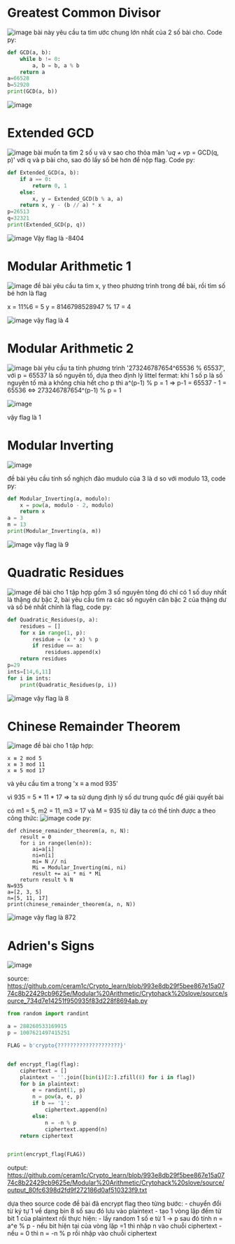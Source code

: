 # Greatest Common Divisor

![image](https://github.com/user-attachments/assets/71e229a5-6df3-4163-817e-2be43e29698f)
bài này yêu cầu ta tìm ước chung lớn nhất của 2 số bài cho. Code py:
```py
def GCD(a, b):
    while b != 0:
        a, b = b, a % b
    return a
a=66528
b=52920
print(GCD(a, b))
```
![image](https://github.com/user-attachments/assets/3146c096-eeda-4629-b4a8-118fcdac4b65)

# Extended GCD

![image](https://github.com/user-attachments/assets/b3145dee-852a-4c45-8724-fae4ba4512a6)
bài muốn ta tìm 2 số u và v sao cho thỏa mãn 'u*q + v*p = GCD(q, p)' với q và p bài cho, sao đó lấy số bé hơn để nộp flag. Code py:
```py
def Extended_GCD(a, b):
    if a == 0:
        return 0, 1
    else:
        x, y = Extended_GCD(b % a, a)
    return x, y - (b // a) * x
p=26513
q=32321
print(Extended_GCD(p, q))
```
![image](https://github.com/user-attachments/assets/1b4e4883-1a3a-4599-8b3f-be775bea8e83)
Vậy flag là -8404

# Modular Arithmetic 1

![image](https://github.com/user-attachments/assets/51e6d36c-e9d6-4478-ae61-fae25bf5e720)
đề bài yêu cầu ta tìm x, y theo phương trình trong đề bài, rồi tìm số bé hơn là flag 

x = 11%6 = 5
y = 8146798528947 % 17 = 4

![image](https://github.com/user-attachments/assets/185b66fd-f61d-47d6-bc6e-ff1d940821c1)
vậy flag là 4

# Modular Arithmetic 2

![image](https://github.com/user-attachments/assets/fff10e8f-3163-4019-a05b-c6dbca009fb1)
bài yêu cầu ta tính phương trình '273246787654^65536 % 65537', với p = 65537 là số nguyên tố,
dựa theo định lý littel fermat: khi 1 số p là số nguyên tố mà a không chia hết cho p thì a^(p-1) % p = 1 => p-1 = 65537 - 1 = 65536 <=> 273246787654^(p-1) % p = 1

![image](https://github.com/user-attachments/assets/f2dbd3fd-3e7b-469b-bf15-97c292454429)


vậy flag là 1

# Modular Inverting

![image](https://github.com/user-attachments/assets/ba9568f7-0347-4b7f-b081-c23b2ae2a5f6)

đề bài yêu cầu tính số nghịch đảo mudulo của 3 là d so với modulo 13, code py:

```py
def Modular_Inverting(a, modulo):
    x = pow(a, modulo - 2, modulo)
    return x
a = 3
m = 13
print(Modular_Inverting(a, m))
```
![image](https://github.com/user-attachments/assets/44d4848d-3257-425f-9f63-b02ec785c0f8)
vậy flag là 9


# Quadratic Residues

![image](https://github.com/user-attachments/assets/8fc33706-0665-491a-bf84-20fcce0c3a20)
đề bài cho 1 tập hợp gồm 3 số nguyên tỏng đó chỉ có 1 số duy nhất là thặng dư bậc 2, bài yêu cầu tìm ra các số nguyên căn bậc 2 của thặng dư và số bé nhất chính là flag, code py:
```py
def Quadratic_Residues(p, a):
    residues = []
    for x in range(1, p):
        residue = (x * x) % p
        if residue == a:
            residues.append(x)
    return residues
p=29
ints=[14,6,11]
for i in ints:
    print(Quadratic_Residues(p, i))
```

![image](https://github.com/user-attachments/assets/f58fd1cd-c3ae-4604-a3c0-98f17c15a509)
vậy flag là 8 


# Chinese Remainder Theorem

![image](https://github.com/user-attachments/assets/bf79a732-38d4-4b0d-9c55-1811eafb325b)
đề bài cho 1 tập hợp:
```
x ≡ 2 mod 5
x ≡ 3 mod 11
x ≡ 5 mod 17
```
và yêu cầu tìm a trong 'x ≡ a mod 935'

vì 935 = 5 * 11 * 17 => ta sử dụng định lý số dư trung quốc để giải quyết bài 

có m1 = 5, m2 = 11, m3 = 17 và M = 935 từ đây ta có thể tính được a theo công thức:
![image](https://github.com/user-attachments/assets/c9a87da0-802c-4570-8ca6-8e3008ba4c5f)
code py:
```
def chinese_remainder_theorem(a, n, N):
    result = 0
    for i in range(len(n)):
        ai=a[i]
        ni=n[i]
        mi= N // ni
        Mi = Modular_Inverting(mi, ni)
        result += ai * mi * Mi
    return result % N
N=935
a=[2, 3, 5]
n=[5, 11, 17]
print(chinese_remainder_theorem(a, n, N))
```
![image](https://github.com/user-attachments/assets/f60237b7-efe7-4b88-95d3-03795d942f81)
vậy flag là 872

# Adrien's Signs
![image](https://github.com/user-attachments/assets/b4d12267-5a0c-4793-815e-e66e39c5f7ca)

source: https://github.com/ceram1c/Crypto_learn/blob/993e8db29f5bee867e15a0774c8b22429cb9625e/Modular%20Arithmetic/Crytohack%20slove/source/source_734d7e14251f950935f83d228f8694ab.py
```py
from random import randint

a = 288260533169915
p = 1007621497415251

FLAG = b'crypto{????????????????????}'


def encrypt_flag(flag):
    ciphertext = []
    plaintext = ''.join([bin(i)[2:].zfill(8) for i in flag])
    for b in plaintext:
        e = randint(1, p)
        n = pow(a, e, p)
        if b == '1':
            ciphertext.append(n)
        else:
            n = -n % p
            ciphertext.append(n)
    return ciphertext


print(encrypt_flag(FLAG))
```
output: https://github.com/ceram1c/Crypto_learn/blob/993e8db29f5bee867e15a0774c8b22429cb9625e/Modular%20Arithmetic/Crytohack%20slove/source/output_80fc6398d2fd9f272186d0af510323f9.txt

dựa theo source code đề bài đã encrypt flag theo từng bước:
    - chuyển đổi từ ký tự 1 về dạng bin 8 số sau đó lưu vào plaintext
    - tạo 1 vòng lặp đếm từ bit 1 của plaintext rồi thực hiện:
        - lấy random 1 số e từ 1 -> p sau đó tính n = a^e % p
        - nếu bit hiện tại của vòng lặp =1 thì nhập n vào chuỗi ciphertext
        - nếu = 0 thì n = -n % p rồi nhập vào chuỗi ciphertext









